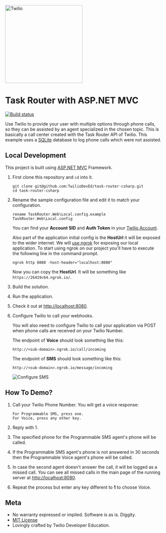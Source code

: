 <a href="https://www.twilio.com">
  <img src="https://static0.twilio.com/marketing/bundles/marketing/img/logos/wordmark-red.svg" alt="Twilio" width="250" />
</a>

# Task Router with ASP.NET MVC

[![Build status](https://ci.appveyor.com/api/projects/status/73gd0opa4423fciu?svg=true)](https://ci.appveyor.com/project/TwilioDevEd/task-router-csharp)

Use Twilio to provide your user with multiple options through phone calls, so
they can be assisted by an agent specialized in the chosen topic. This is
basically a call center created with the Task Router API of Twilio. This example
uses a [SQLite](https://www.sqlite.org/) database to log phone calls which were
not assisted.

## Local Development

This project is built using [ASP.NET MVC](http://www.asp.net/mvc) Framework.

1. First clone this repository and `cd` into it.

   ```shell
   git clone git@github.com:TwilioDevEd/task-router-csharp.git
   cd task-router-csharp
   ```

1. Rename the sample configuration file and edit it to match your configuration.

   ```shell
   rename TaskRouter.Web\Local.config.example TaskRouter.Web\Local.config
   ```

   You can find your **Account SID** and **Auth Token** in your
   [Twilio Account](https://www.twilio.com/user/account/settings).

   Also part of the application initial config is the **HostUrl** it will be exposed to the wider internet.
   We will [use ngrok](https://www.twilio.com/blog/2015/09/6-awesome-reasons-to-use-ngrok-when-testing-webhooks.html)
   for exposing our local application. To start using ngrok on our project you'll have to
   execute the following line in the command prompt.

   ```shell
   ngrok http 8080 -host-header="localhost:8080"
   ```

   Now you can copy the **HostUrl**. It will be something like `https://26419c64.ngrok.io/`.

1. Build the solution.

1. Run the application.

1. Check it out at [http://localhost:8080](http://localhost:8080).

1. Configure Twilio to call your webhooks.

   You will also need to configure Twilio to call your application via POST when
   phone calls are received on your Twilio Number.

   The endpoint of **Voice** should look something like this:

   ```
   http://<sub-domain>.ngrok.io/call/incoming
   ```

   The endpoint of **SMS** should look something like this:

   ```
   http://<sub-domain>.ngrok.io/message/incoming
   ```

   ![Configure SMS](http://howtodocs.s3.amazonaws.com/twilio-number-config-all-med.gif)

## How To Demo?

1. Call your Twilio Phone Number. You will get a voice response:

   ```
   For Programmable SMS, press one.
   For Voice, press any other key.
   ```

1. Reply with 1.
1. The specified phone for the Programmable SMS agent's phone will be called.
1. If the Programmable SMS agent's phone is not answered in 30 seconds then the
   Programmable Voice agent's phone will be called.
1. In case the second agent doesn't answer the call, it will be logged as a
   missed call. You can see all missed calls in the main page of the running
   server at [http://localhost:8080](http://localhost:8080).
1. Repeat the process but enter any key different to __1__ to choose Voice.

[twilio-phone-number]: https://www.twilio.com/console/phone-numbers/incoming

## Meta

* No warranty expressed or implied. Software is as is. Diggity.
* [MIT License](http://www.opensource.org/licenses/mit-license.html)
* Lovingly crafted by Twilio Developer Education.
